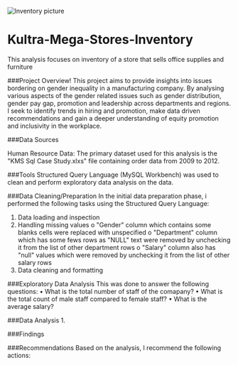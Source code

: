 ![Inventory picture](https://github.com/user-attachments/assets/d7c50f38-2215-4996-a350-8c78a685b4fb)
# Kultra-Mega-Stores-Inventory
This analysis focuses on inventory of a store that sells office supplies and furniture

###Project Overview!
This project aims to provide insights into issues bordering on gender inequality in a manufacturing company. By analysing various aspects of the gender related issues such as gender distribution, gender pay gap, promotion and leadership across departments and regions. I seek to identify trends in hiring and promotion, make data driven recommendations and gain a deeper understanding of equity promotion and inclusivity in the workplace.

###Data Sources

Human Resource Data: The primary dataset used for this analysis is the "KMS Sql Case Study.xlxs" file containing order data from 2009 to 2012. 

###Tools
Structured Query Language (MySQL Workbench) was used to clean and perform exploratory data analysis on the data.

###Data Cleaning/Preparation
In the initial data preparation phase, i performed the following tasks using the Structured Query Language:
1.	Data loading and inspection
2.	Handling missing values
o	"Gender" column which contains some blanks cells were replaced with unspecified
o	"Department" column which has some fews rows as "NULL" text were removed by unchecking it from the list of other department rows
o	"Salary" column also has "null" values which were removed by unchecking it from the list of other salary rows
3.	Data cleaning and formatting

###Exploratory Data Analysis
This was done to answer the following questions:
•	What is the total number of staff of the comapany?
•	What is the total count of male staff compared to female staff?
•	What is the average salary?

###Data Analysis
1.	
   

   
###Findings


###Recommendations
Based on the analysis, I recommend the following actions:


